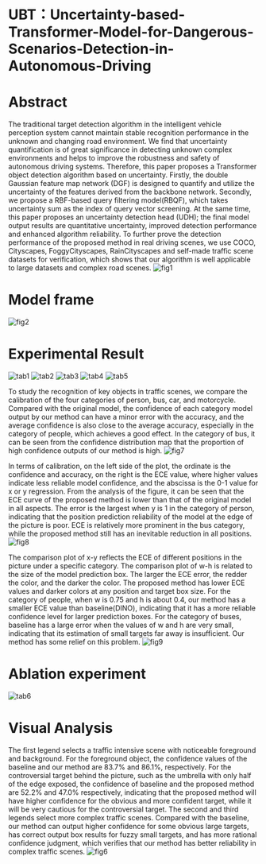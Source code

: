 # UBT：Uncertainty-based-Transformer-Model-for-Dangerous-Scenarios-Detection-in-Autonomous-Driving


# Abstract
The traditional target detection algorithm in the intelligent vehicle perception system cannot maintain stable recognition performance in the unknown and changing road environment. We find that uncertainty quantification is of great significance in detecting unknown complex environments and helps to improve the robustness and safety of autonomous driving systems. Therefore, this paper proposes a Transformer object detection algorithm based on uncertainty. Firstly, the double Gaussian feature map network (DGF) is designed to quantify and utilize the uncertainty of the features derived from the backbone network. Secondly, we propose a RBF-based query filtering model(RBQF), which takes uncertainty sum as the index of query vector screening. At the same time, this paper proposes an uncertainty detection head (UDH); the final model output results are quantitative uncertainty, improved detection performance and enhanced algorithm reliability. To further prove the detection performance of the proposed method in real driving scenes, we use COCO, Cityscapes, FoggyCityscapes, RainCityscapes and self-made traffic scene datasets for verification, which shows that our algorithm is well applicable to large datasets and complex road scenes. 
![fig1](https://github.com/user-attachments/assets/98ba0eef-035e-4e7e-8435-e477e7be73dc)
# Model frame
![fig2](https://github.com/user-attachments/assets/1d0195dc-0f5b-49f7-be78-9394f6eb53d6)

# Experimental Result
![tab1](https://github.com/user-attachments/assets/70e1b12c-01ea-48b6-978c-9063a51659f8)
![tab2](https://github.com/user-attachments/assets/3e996552-1797-4986-82f0-bc48305bba64)
![tab3](https://github.com/user-attachments/assets/cdf539ed-aa39-4056-b82e-440ef17e67fc)
![tab4](https://github.com/user-attachments/assets/7fff716f-583a-4298-87d6-17995ece7842)
![tab5](https://github.com/user-attachments/assets/6428a521-82a8-437c-94d5-99f78c1c0aa1)


To study the recognition of key objects in traffic scenes, we compare the calibration of the four categories of person, bus, car, and motorcycle. Compared with the original model, the confidence of each category model output by our method can have a minor error with the accuracy, and the average confidence is also close to the average accuracy, especially in the category of people, which achieves a good effect. In the category of bus, it can be seen from the confidence distribution map that the proportion of high confidence outputs of our method is high.
![fig7](https://github.com/user-attachments/assets/9b4192c4-5694-45cf-afe6-3fcf9cfa83f1)

In terms of calibration, on the left side of the plot, the ordinate is the confidence and accuracy, on the right is the ECE value, where higher values indicate less reliable model confidence, and the abscissa is the 0-1 value for x or y regression. From the analysis of the figure, it can be seen that the ECE curve of the proposed method is lower than that of the original model in all aspects. The error is the largest when y is 1 in the category of person, indicating that the position prediction reliability of the model at the edge of the picture is poor. ECE is relatively more prominent in the bus category, while the proposed method still has an inevitable reduction in all positions.
![fig8](https://github.com/user-attachments/assets/c4114acf-bf58-4185-9d77-4decfb0224d9)

The comparison plot of x-y reflects the ECE of different positions in the picture under a specific category. The comparison plot of w-h is related to the size of the model prediction box. The larger the ECE error, the redder the color, and the darker the color. The proposed method has lower ECE values and darker colors at any position and target box size. For the category of people, when w is 0.75 and h is about 0.4, our method has a smaller ECE value than baseline(DINO), indicating that it has a more reliable confidence level for larger prediction boxes. For the category of buses, baseline has a large error when the values of w and h are very small, indicating that its estimation of small targets far away is insufficient. Our method has some relief on this problem.
![fig9](https://github.com/user-attachments/assets/eaa69b1b-4ab1-4c70-b2e0-7ecb3969c2e9)

# Ablation experiment
![tab6](https://github.com/user-attachments/assets/fb7e9077-e216-4068-9fa7-c9e0c7bef45f)

# Visual Analysis
The first legend selects a traffic intensive scene with noticeable foreground and background. For the foreground object, the confidence values of the baseline and our method are 83.7% and 86.1%, respectively. For the controversial target behind the picture, such as the umbrella with only half of the edge exposed, the confidence of baseline and the proposed method are 52.2% and 47.0% respectively, indicating that the proposed method will have higher confidence for the obvious and more confident target, while it will be very cautious for the controversial target. The second and third legends select more complex traffic scenes. Compared with the baseline, our method can output higher confidence for some obvious large targets, has correct output box results for fuzzy small targets, and has more rational confidence judgment, which verifies that our method has better reliability in complex traffic scenes.
![fig6](https://github.com/user-attachments/assets/51ca4078-56ef-4c57-82b9-33fe6f972b84)


